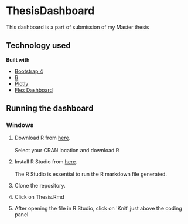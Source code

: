 # ThesisDashboard
This dashboard is a part of submission of my Master thesis

## Technology used

<b>Built with</b>
- [Bootstrap 4](https://getbootstrap.com/)
- [R](https://www.r-project.org/)
- [Plotly](https://plotly.com/)
- [Flex Dashboard](https://rmarkdown.rstudio.com/flexdashboard/)

## Running the dashboard

### Windows
1. Download R from [here](https://www.r-project.org/). <br> <br>
Select your CRAN location and download R<br>

2. Install R Studio from [here](https://rstudio.com/products/rstudio/). <br> <br>
The R Studio is essential to run the R markdown file generated.<br>

3. Clone the repository.

4. Click on Thesis.Rmd

3. After opening the file in R Studio, click on 'Knit' just above the coding panel
